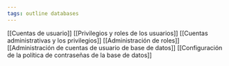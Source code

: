 ```yaml
---
tags: outline databases
---
```

[[Cuentas de usuario]]
[[Privilegios y roles de los usuarios]]
[[Cuentas administrativas y los privilegios]]
[[Administración de roles]]
[[Administración de cuentas de usuario de base de datos]]
[[Configuración de la política de contraseñas de la base de datos]]
